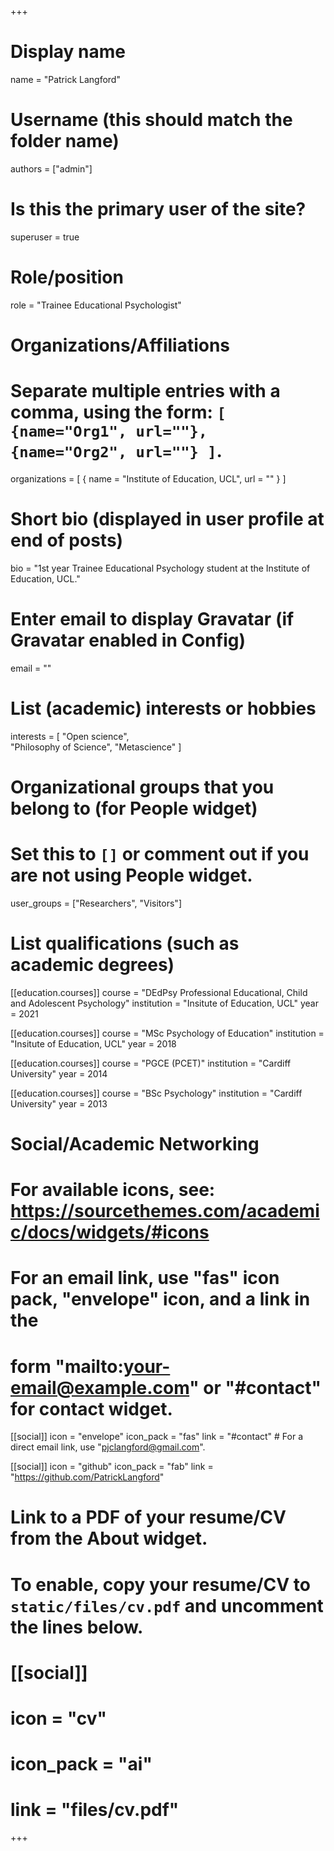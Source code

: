 +++
# Display name
name = "Patrick Langford"

# Username (this should match the folder name)
authors = ["admin"]

# Is this the primary user of the site?
superuser = true

# Role/position
role = "Trainee Educational Psychologist"

# Organizations/Affiliations
#   Separate multiple entries with a comma, using the form: `[ {name="Org1", url=""}, {name="Org2", url=""} ]`.
organizations = [ { name = "Institute of Education, UCL", url = "" } ]

# Short bio (displayed in user profile at end of posts)
bio = "1st year Trainee Educational Psychology student at the Institute of Education, UCL."

# Enter email to display Gravatar (if Gravatar enabled in Config)
email = ""

# List (academic) interests or hobbies
 interests = [ 
 "Open science",  
 "Philosophy of Science",
 "Metascience"
 ]

# Organizational groups that you belong to (for People widget)
#   Set this to `[]` or comment out if you are not using People widget.
user_groups = ["Researchers", "Visitors"]

# List qualifications (such as academic degrees)
[[education.courses]]
  course = "DEdPsy Professional Educational, Child and Adolescent Psychology"
  institution = "Insitute of Education, UCL"
  year = 2021

[[education.courses]]
  course = "MSc Psychology of Education"
  institution = "Insitute of Education, UCL"
  year = 2018
  
[[education.courses]]
  course = "PGCE (PCET)"
  institution = "Cardiff University"
  year = 2014
  
[[education.courses]]
  course = "BSc Psychology"
  institution = "Cardiff University"
  year = 2013
  
# Social/Academic Networking
# For available icons, see: https://sourcethemes.com/academic/docs/widgets/#icons
#   For an email link, use "fas" icon pack, "envelope" icon, and a link in the
#   form "mailto:your-email@example.com" or "#contact" for contact widget.

[[social]]
  icon = "envelope"
  icon_pack = "fas"
  link = "#contact"  # For a direct email link, use "pjclangford@gmail.com".

[[social]]
  icon = "github"
  icon_pack = "fab"
  link = "https://github.com/PatrickLangford"

# Link to a PDF of your resume/CV from the About widget.
# To enable, copy your resume/CV to `static/files/cv.pdf` and uncomment the lines below.
# [[social]]
#   icon = "cv"
#   icon_pack = "ai"
#   link = "files/cv.pdf"

+++

